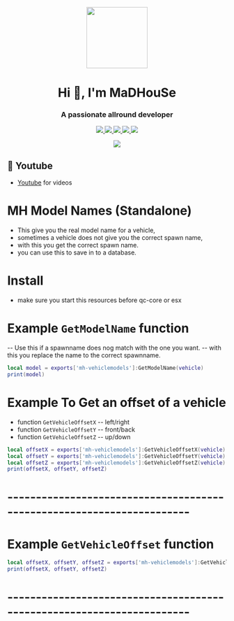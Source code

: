 <p align="center">
    <img width="140" src="https://icons.iconarchive.com/icons/iconarchive/red-orb-alphabet/128/Letter-M-icon.png" />  
    <h1 align="center">Hi 👋, I'm MaDHouSe</h1>
    <h3 align="center">A passionate allround developer </h3>    
</p>

<p align="center">
  <a href="https://github.com/MaDHouSe79/mh-parking/issues">
    <img src="https://img.shields.io/github/issues/MaDHouSe79/mh-parking"/> 
  </a>
  <a href="https://github.com/MaDHouSe79/mh-parking/watchers">
    <img src="https://img.shields.io/github/watchers/MaDHouSe79/mh-parking"/> 
  </a> 
  <a href="https://github.com/MaDHouSe79/mh-parking/network/members">
    <img src="https://img.shields.io/github/forks/MaDHouSe79/mh-parking"/> 
  </a>  
  <a href="https://github.com/MaDHouSe79/mh-parking/stargazers">
    <img src="https://img.shields.io/github/stars/MaDHouSe79/mh-parking?color=white"/> 
  </a>
  <a href="https://github.com/MaDHouSe79/mh-parking/blob/main/LICENSE">
    <img src="https://img.shields.io/github/license/MaDHouSe79/mh-parking?color=black"/> 
  </a>      
</p>

<p align="center">
  <img alig src="https://github-profile-trophy.vercel.app/?username=MaDHouSe79&margin-w=15&column=6" />
</p>

## 🙈 Youtube
- [Youtube](https://www.youtube.com/@MaDHouSe79) for videos

# MH Model Names (Standalone)
- This give you the real model name for a vehicle,
- sometimes a vehicle does not give you the correct spawn name,
- with this you get the correct spawn name.
- you can use this to save in to a database.

# Install
- make sure you start this resources before qc-core or esx

# Example `GetModelName` function
-- Use this if a spawnname does nog match with the one you want.
-- with this you replace the name to the correct spawnname.
```lua
local model = exports['mh-vehiclemodels']:GetModelName(vehicle)
print(model)
```


# Example To Get an offset of a vehicle
- function `GetVehicleOffsetX` -- left/right
- function `GetVehicleOffsetY` -- front/back
- function `GetVehicleOffsetZ` -- up/down
```lua
local offsetX = exports['mh-vehiclemodels']:GetVehicleOffsetX(vehicle)
local offsetY = exports['mh-vehiclemodels']:GetVehicleOffsetY(vehicle)
local offsetZ = exports['mh-vehiclemodels']:GetVehicleOffsetZ(vehicle)
print(offsetX, offsetY, offsetZ)
```
# ----------------------------------------------------------------------


# Example `GetVehicleOffset` function
```lua
local offsetX, offsetY, offsetZ = exports['mh-vehiclemodels']:GetVehicleOffset(vehicle)
print(offsetX, offsetY, offsetZ)
```
# ----------------------------------------------------------------------
